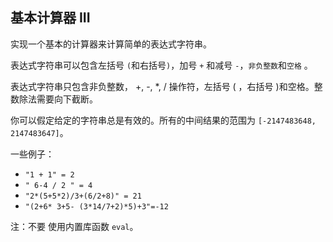 ## 基本计算器 III

实现一个基本的计算器来计算简单的表达式字符串。

表达式字符串可以包含左括号 `(`和右括号`)`，加号 `+` 和减号 `-`，`非负整数`和`空格` 。

表达式字符串只包含非负整数， +, -, *, / 操作符，左括号 ( ，右括号 )和空格。整数除法需要向下截断。

你可以假定给定的字符串总是有效的。所有的中间结果的范围为 `[-2147483648, 2147483647]`。

一些例子：

* `"1 + 1" = 2`
* `" 6-4 / 2 " = 4`
* `"2*(5+5*2)/3+(6/2+8)" = 21`
* `"(2+6* 3+5- (3*14/7+2)*5)+3"=-12`

注：不要 使用内置库函数 `eval`。